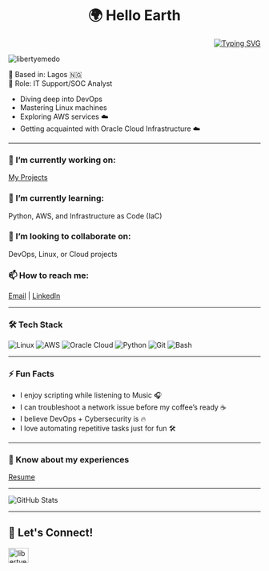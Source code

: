<h1 align="center">🌍 Hello Earth</h1>

<p align="right">
  <a href="https://git.io/typing-svg">
    <img src="https://readme-typing-svg.herokuapp.com?font=Fira+Code&size=28&duration=6000&pause=200&color=35B7F1&width=550&height=45&lines=SOC+Analyst+;+IT+Support+Specialist+;+Tech+Enthusiast+;" alt="Typing SVG">
  </a>
</p>

<p align="left">
  <img src="https://komarev.com/ghpvc/?username=libertyemedo&label=Profile%20views&color=0e75b6&style=flat" alt="libertyemedo" />
</p>

📍 Based in: Lagos 🇳🇬  
💼 Role: IT Support/SOC Analyst 
- Diving deep into DevOps  
- Mastering Linux machines  
- Exploring AWS services ☁️  
- Getting acquainted with Oracle Cloud Infrastructure ☁️  

---

### 🔭 I’m currently working on:  
[My Projects](https://github.com/libertyemedo?tab=repositories)

### 🌱 I’m currently learning:  
Python, AWS, and Infrastructure as Code (IaC)

### 👯 I’m looking to collaborate on:  
DevOps, Linux, or Cloud projects

### 📫 How to reach me:  
[Email](mailto:libertyemedo@gmail.com) | [LinkedIn](https://linkedin.com/in/libertyemedo)

---

### 🛠️ Tech Stack

![Linux](https://img.shields.io/badge/Linux-FCC624?style=for-the-badge&logo=linux&logoColor=black)
![AWS](https://img.shields.io/badge/AWS-232F3E?style=for-the-badge&logo=amazonaws)
![Oracle Cloud](https://img.shields.io/badge/Oracle%20Cloud-F80000?style=for-the-badge&logo=oracle)
![Python](https://img.shields.io/badge/Python-3776AB?style=for-the-badge&logo=python&logoColor=white)
![Git](https://img.shields.io/badge/Git-F05032?style=for-the-badge&logo=git&logoColor=white)
![Bash](https://img.shields.io/badge/Bash-4EAA25?style=for-the-badge&logo=gnu-bash&logoColor=white)

---

### ⚡ Fun Facts

- I enjoy scripting while listening to Music 🎧  
- I can troubleshoot a network issue before my coffee’s ready ☕  
- I believe DevOps + Cybersecurity is 🔥  
- I love automating repetitive tasks just for fun 🛠️  

---

### 📄 Know about my experiences  
[Resume](https://rb.gy/kzxip9)

---

![GitHub Stats](https://github-readme-stats.vercel.app/api?username=libertyemedo&show_icons=true&theme=radical)

---

## 🤝 Let's Connect!

<p align="left">
  <a href="https://linkedin.com/in/libertyemedo" target="blank">
    <img align="center" src="https://raw.githubusercontent.com/rahuldkjain/github-profile-readme-generator/master/src/images/icons/Social/linked-in-alt.svg" alt="libertyemedo" height="30" width="40" />
  </a>
</p>
